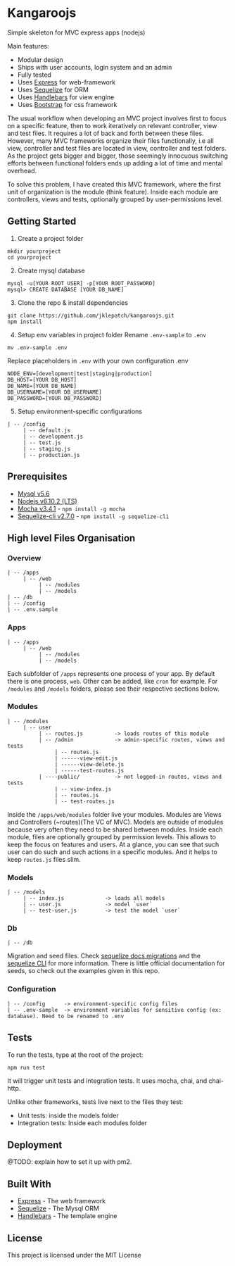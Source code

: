 # Kangaroojs

Simple skeleton for MVC express apps (nodejs)

Main features:
* Modular design
* Ships with user accounts, login system and an admin
* Fully tested
* Uses [Express](https://expressjs.com) for web-framework
* Uses [Sequelize](http://docs.sequelizejs.com) for ORM
* Uses [Handlebars](http://handlebarsjs.com) for view engine
* Uses [Bootstrap](http://getbootstrap.com) for css framework

The usual workflow when developing an MVC project involves first to focus on a specific feature, then to work iteratively on relevant controller, view and test files. It requires a lot of back and forth between these files. However, many MVC frameworks organize their files functionally, i.e all view, controller and test files are located in view, controller and test folders. As the project gets bigger and bigger, those seemingly innocuous switching efforts between functional folders ends up adding a lot of time and mental overhead. 

To solve this problem, I have created this MVC framework, where the first unit of organization is the module (think feature). Inside each module are controllers, views and tests, optionally grouped by user-permissions level.

## Getting Started

1. Create a project folder
```
mkdir yourproject
cd yourproject
```

2. Create mysql database
```
mysql -u[YOUR ROOT_USER] -p[YOUR ROOT_PASSWORD]
mysql> CREATE DATABASE [YOUR DB_NAME]
```

3. Clone the repo & install dependencies
```
git clone https://github.com/jklepatch/kangaroojs.git
npm install
```

4. Setup env variables in project folder
Rename `.env-sample` to `.env`
```
mv .env-sample .env
```

Replace placeholders in `.env` with your own configuration
.env
```
NODE_ENV=[development|test|staging|production]
DB_HOST=[YOUR DB_HOST]
DB_NAME=[YOUR DB_NAME]
DB_USERNAME=[YOUR DB_USERNAME]
DB_PASSWORD=[YOUR DB_PASSWORD]
```

5. Setup environment-specific configurations
```
| -- /config
     | -- default.js
     | -- development.js
     | -- test.js
     | -- staging.js
     | -- production.js
```

## Prerequisites

* [Mysql v5.6](https://dev.mysql.com/doc/refman/5.6/en/mysql-nutshell.html)
* [Nodejs v6.10.2 (LTS)](https://nodejs.org/en/)
* [Mocha v3.4.1](https://mochajs.org) - `npm install -g mocha`
* [Sequelize-cli v2.7.0](http://docs.sequelizejs.com) - `npm install -g sequelize-cli`

## High level Files Organisation
### Overview
```
| -- /apps
     | -- /web 
          | -- /modules  
          | -- /models
| -- /db
| -- /config
| -- .env.sample
``` 

### Apps
```
| -- /apps
     | -- /web 
          | -- /modules   
          | -- /models
```
Each subfolder of `/apps` represents one process of your app. By default there is one process, `web`.  Other can be added, like `cron` for example. For `/modules` and `/models` folders, please see their respective sections below.

### Modules
```
| -- /modules
     | -- user
          | -- routes.js          -> loads routes of this module
          | -- /admin             -> admin-specific routes, views and tests
               | -- routes.js
               | ------view-edit.js
               | ------view-delete.js
               | ------test-routes.js
          | ----public/           -> not logged-in routes, views and tests
               | -- view-index.js
               | -- routes.js
               | -- test-routes.js
```
Inside the `/apps/web/modules` folder live your modules. Modules are Views and Controllers (~routes)(The VC of MVC). Models are outside of modules because very often they need to be shared between modules. Inside each module, files are optionally grouped by permission levels. This allows to keep the focus on features and users. At a glance, you can see that such user can do such and such actions in a specific modules. And it helps to keep `routes.js` files slim.

### Models
```
| -- /models
     | -- index.js             -> loads all models
     | -- user.js              -> model `user`
     | -- test-user.js         -> test the model `user`
```

### Db
```
| -- /db 
```
Migration and seed files. Check [sequelize docs migrations](http://docs.sequelizejs.com/manual/tutorial/migrations.html) and the [sequelize CLI](https://github.com/sequelize/cli) for more information. There is little official documentation for seeds, so check out the examples given in this repo.

### Configuration
```
| -- /config      -> environment-specific config files
| -- .env-sample  -> environment variables for sensitive config (ex: database). Need to be renamed to .env
```

## Tests
To run the tests, type at the root of the project:
```
npm run test
```
It will trigger unit tests and integration tests. It uses mocha, chai, and chai-http.

Unlike other frameworks, tests live next to the files they test:
* Unit tests: inside the models folder
* Integration tests: Inside each modules folder


## Deployment

@TODO: explain how to set it up with pm2.

## Built With

* [Express](https://expressjs.com) - The web framework
* [Sequelize](http://docs.sequelizejs.com) - The Mysql ORM
* [Handlebars](http://handlebarsjs.com) - The template engine

## License

This project is licensed under the MIT License